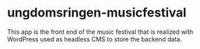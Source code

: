 # ungdomsringen-musicfestival
This app is the front end of the music festival that is realized with WordPress used as headless CMS to store the backend data. 
